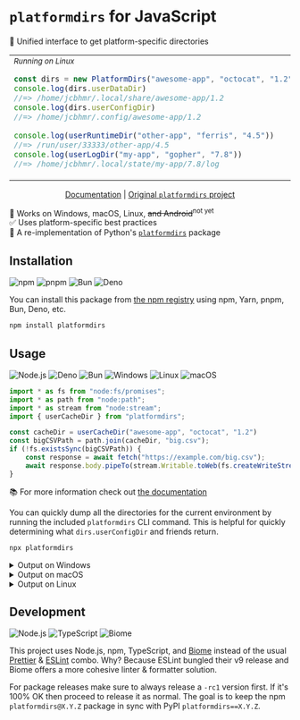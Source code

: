 # `platformdirs` for JavaScript

📂 Unified interface to get platform-specific directories

<table align=center><td>

<div><sub><i>Running on Linux</i></sub></div>

```js
const dirs = new PlatformDirs("awesome-app", "octocat", "1.2")
console.log(dirs.userDataDir)
//=> /home/jcbhmr/.local/share/awesome-app/1.2
console.log(dirs.userConfigDir)
//=> /home/jcbhmr/.config/awesome-app/1.2

console.log(userRuntimeDir("other-app", "ferris", "4.5"))
//=> /run/user/33333/other-app/4.5
console.log(userLogDir("my-app", "gopher", "7.8"))
//=> /home/jcbhmr/.local/state/my-app/7.8/log
```

</table>

<p align=center>
    <a href="https://tsdocs.dev/docs/platformdirs">Documentation</a>
    | <a href="https://pypi.org/project/platformdirs/">Original <code>platformdirs</code> project</a>
</p>

🚀 Works on Windows, macOS, Linux, ~~and Android~~<sup>not yet</sup> \
✅ Uses platform-specific best practices \
🐍 A re-implementation of Python's [`platformdirs`](https://pypi.org/project/platformdirs/) package

## Installation

![npm](https://img.shields.io/static/v1?style=for-the-badge&message=npm&color=CB3837&logo=npm&logoColor=FFFFFF&label=)
![pnpm](https://img.shields.io/static/v1?style=for-the-badge&message=pnpm&color=222222&logo=pnpm&logoColor=F69220&label=)
![Bun](https://img.shields.io/static/v1?style=for-the-badge&message=Bun&color=000000&logo=Bun&logoColor=FFFFFF&label=)
![Deno](https://img.shields.io/static/v1?style=for-the-badge&message=Deno&color=222222&logo=Deno&logoColor=70FFAF&label=)

You can install this package from [the npm registry](https://www.npmjs.com/) using npm, Yarn, pnpm, Bun, Deno, etc.

```sh
npm install platformdirs
```

## Usage

![Node.js](https://img.shields.io/static/v1?style=for-the-badge&message=Node.js&color=5FA04E&logo=Node.js&logoColor=FFFFFF&label=)
![Deno](https://img.shields.io/static/v1?style=for-the-badge&message=Deno&color=222222&logo=Deno&logoColor=70FFAF&label=)
![Bun](https://img.shields.io/static/v1?style=for-the-badge&message=Bun&color=000000&logo=Bun&logoColor=FFFFFF&label=)
![Windows](https://img.shields.io/static/v1?style=for-the-badge&message=Windows&color=0078D4&logo=Windows&logoColor=FFFFFF&label=)
![Linux](https://img.shields.io/static/v1?style=for-the-badge&message=Linux&color=222222&logo=Linux&logoColor=FCC624&label=)
![macOS](https://img.shields.io/static/v1?style=for-the-badge&message=macOS&color=000000&logo=macOS&logoColor=FFFFFF&label=)


```js
import * as fs from "node:fs/promises";
import * as path from "node:path";
import * as stream from "node:stream";
import { userCacheDir } from "platformdirs";

const cacheDir = userCacheDir("awesome-app", "octocat", "1.2")
const bigCSVPath = path.join(cacheDir, "big.csv");
if (!fs.existsSync(bigCSVPath)) {
    const response = await fetch("https://example.com/big.csv");
    await response.body.pipeTo(stream.Writable.toWeb(fs.createWriteStream(bigCSVPath)));
}
```

📚 For more information check out [the documentation](https://tsdocs.dev/docs/platformdirs)

You can quickly dump all the directories for the current environment by running the included `platformdirs` CLI command. This is helpful for quickly determining what `dirs.userConfigDir` and friends return.

```sh
npx platformdirs
```

<details><summary>Output on Windows</summary>

```
TODO
```

</details>

<details><summary>Output on macOS</summary>

```
TODO
```

</details>

<details><summary>Output on Linux</summary>

```
-- platformdirs 4.3.6 --
-- app dirs (with optional 'version')
user_data_dir: /home/me/.local/share/MyApp/1.0
user_config_dir: /home/me/.config/MyApp/1.0
user_cache_dir: /home/me/.cache/MyApp/1.0
user_state_dir: /home/me/.local/state/MyApp/1.0
user_log_dir: /home/me/.local/state/MyApp/1.0/log
user_documents_dir: /home/me/Documents
user_downloads_dir: /home/me/Downloads
user_pictures_dir: /home/me/Pictures
user_videos_dir: /home/me/Videos
user_music_dir: /home/me/Music
user_runtime_dir: /run/user/1000/MyApp/1.0
site_data_dir: /usr/local/share/MyApp/1.0
site_config_dir: /etc/xdg/MyApp/1.0
site_cache_dir: /var/cache/MyApp/1.0
site_runtime_dir: /run/MyApp/1.0

-- app dirs (without optional 'version')
user_data_dir: /home/me/.local/share/MyApp
user_config_dir: /home/me/.config/MyApp
user_cache_dir: /home/me/.cache/MyApp
user_state_dir: /home/me/.local/state/MyApp
user_log_dir: /home/me/.local/state/MyApp/log
user_documents_dir: /home/me/Documents
user_downloads_dir: /home/me/Downloads
user_pictures_dir: /home/me/Pictures
user_videos_dir: /home/me/Videos
user_music_dir: /home/me/Music
user_runtime_dir: /run/user/1000/MyApp
site_data_dir: /usr/local/share/MyApp
site_config_dir: /etc/xdg/MyApp
site_cache_dir: /var/cache/MyApp
site_runtime_dir: /run/MyApp

-- app dirs (without optional 'appauthor')
user_data_dir: /home/me/.local/share/MyApp
user_config_dir: /home/me/.config/MyApp
user_cache_dir: /home/me/.cache/MyApp
user_state_dir: /home/me/.local/state/MyApp
user_log_dir: /home/me/.local/state/MyApp/log
user_documents_dir: /home/me/Documents
user_downloads_dir: /home/me/Downloads
user_pictures_dir: /home/me/Pictures
user_videos_dir: /home/me/Videos
user_music_dir: /home/me/Music
user_runtime_dir: /run/user/1000/MyApp
site_data_dir: /usr/local/share/MyApp
site_config_dir: /etc/xdg/MyApp
site_cache_dir: /var/cache/MyApp
site_runtime_dir: /run/MyApp

-- app dirs (with disabled 'appauthor')
user_data_dir: /home/me/.local/share/MyApp
user_config_dir: /home/me/.config/MyApp
user_cache_dir: /home/me/.cache/MyApp
user_state_dir: /home/me/.local/state/MyApp
user_log_dir: /home/me/.local/state/MyApp/log
user_documents_dir: /home/me/Documents
user_downloads_dir: /home/me/Downloads
user_pictures_dir: /home/me/Pictures
user_videos_dir: /home/me/Videos
user_music_dir: /home/me/Music
user_runtime_dir: /run/user/1000/MyApp
site_data_dir: /usr/local/share/MyApp
site_config_dir: /etc/xdg/MyApp
site_cache_dir: /var/cache/MyApp
site_runtime_dir: /run/MyApp
```

</details>

## Development

![Node.js](https://img.shields.io/static/v1?style=for-the-badge&message=Node.js&color=5FA04E&logo=Node.js&logoColor=FFFFFF&label=)
![TypeScript](https://img.shields.io/static/v1?style=for-the-badge&message=TypeScript&color=3178C6&logo=TypeScript&logoColor=FFFFFF&label=)
![Biome](https://img.shields.io/static/v1?style=for-the-badge&message=Biome&color=60A5FA&logo=Biome&logoColor=FFFFFF&label=)

This project uses Node.js, npm, TypeScript, and [Biome](https://biomejs.dev/) instead of the usual [Prettier](https://prettier.io/) & [ESLint](https://eslint.org/) combo. Why? Because ESLint bungled their v9 release and Biome offers a more cohesive linter & formatter solution.

For package releases make sure to always release a `-rc1` version first. If it's 100% OK then proceed to release it as normal. The goal is to keep the npm `platformdirs@X.Y.Z` package in sync with PyPI `platformdirs==X.Y.Z`.
